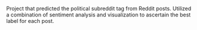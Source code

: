 Project that predicted the political subreddit tag from Reddit posts. Utilized a combination of sentiment analysis and visualization to ascertain 
the best label for each post.
